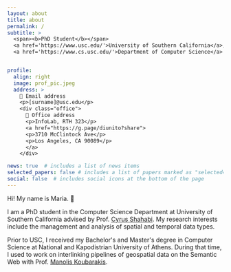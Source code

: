 ```yaml
---
layout: about
title: about
permalink: /
subtitle: >
  <span><b>PhD Student</b></span>
  <a href='https://www.usc.edu/'>University of Southern California</a>, 
  <a href='https://www.cs.usc.edu/'>Department of Computer Science</a>


profile:
  align: right
  image: prof_pic.jpeg
  address: >
    📮 Email address
    <p>[surname]@usc.edu</p>
    <div class="office">
      🏢 Office address
      <p>InfoLab, RTH 323</p>
      <a href="https://g.page/diunito?share">
      <p>3710 McClintock Ave</p>
      <p>Los Angeles, CA 90089</p>
      </a>
    </div>

news: true  # includes a list of news items
selected_papers: false # includes a list of papers marked as "selected={true}"
social: false  # includes social icons at the bottom of the page
---
```


Hi! My name is Maria. :wave:

I am a PhD student in the Computer Science Department at University of Southern California advised by Prof. [Cyrus Shahabi](https://infolab.usc.edu/Shahabi/index.html). My research interests include the management and analysis of spatial and temporal data types.

Prior to USC, I received my Bachelor's and Master's degree in Computer Science at National and Kapodistrian University of Athens. During that time, I used to work on interlinking pipelines of geospatial data on the Semantic Web with Prof. [Manolis Koubarakis](https://cgi.di.uoa.gr/~koubarak/).